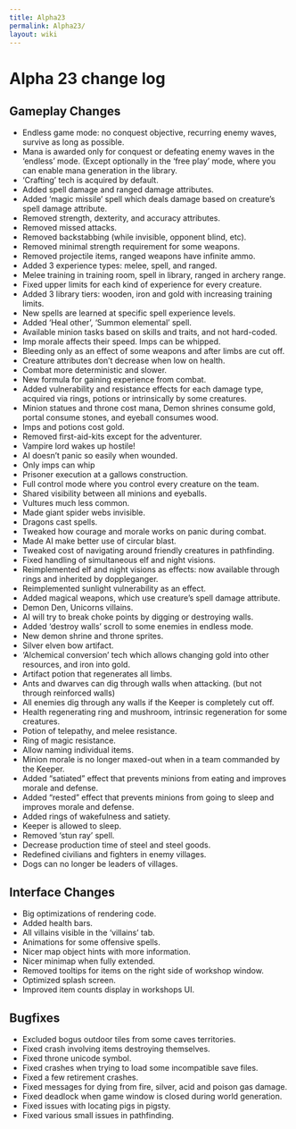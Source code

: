 ```yaml
---
title: Alpha23
permalink: Alpha23/
layout: wiki
---
```


Alpha 23 change log
===================

Gameplay Changes
----------------


-   Endless game mode: no conquest objective, recurring enemy waves,
    survive as long as possible.
-   Mana is awarded only for conquest or defeating enemy waves in the
    ‘endless’ mode. (Except optionally in the ‘free play’ mode, where
    you can enable mana generation in the library.
-   ‘Crafting’ tech is acquired by default.
-   Added spell damage and ranged damage attributes.
-   Added ‘magic missile’ spell which deals damage based on creature’s
    spell damage attribute.
-   Removed strength, dexterity, and accuracy attributes.
-   Removed missed attacks.
-   Removed backstabbing (while invisible, opponent blind, etc).
-   Removed minimal strength requirement for some weapons.
-   Removed projectile items, ranged weapons have infinite ammo.
-   Added 3 experience types: melee, spell, and ranged.
-   Melee training in training room, spell in library, ranged in archery
    range.
-   Fixed upper limits for each kind of experience for every creature.
-   Added 3 library tiers: wooden, iron and gold with increasing
    training limits.
-   New spells are learned at specific spell experience levels.
-   Added ‘Heal other’, ‘Summon elemental’ spell.
-   Available minion tasks based on skills and traits, and not
    hard-coded.
-   Imp morale affects their speed. Imps can be whipped.
-   Bleeding only as an effect of some weapons and after limbs are cut
    off.
-   Creature attributes don’t decrease when low on health.
-   Combat more deterministic and slower.
-   New formula for gaining experience from combat.
-   Added vulnerability and resistance effects for each damage type,
    acquired via rings, potions or intrinsically by some creatures.
-   Minion statues and throne cost mana, Demon shrines consume gold,
    portal consume stones, and eyeball consumes wood.
-   Imps and potions cost gold.
-   Removed first-aid-kits except for the adventurer.
-   Vampire lord wakes up hostile!
-   AI doesn’t panic so easily when wounded.
-   Only imps can whip
-   Prisoner execution at a gallows construction.
-   Full control mode where you control every creature on the team.
-   Shared visibility between all minions and eyeballs.
-   Vultures much less common.
-   Made giant spider webs invisible.
-   Dragons cast spells.
-   Tweaked how courage and morale works on panic during combat.
-   Made AI make better use of circular blast.
-   Tweaked cost of navigating around friendly creatures in pathfinding.
-   Fixed handling of simultaneous elf and night visions.
-   Reimplemented elf and night visions as effects: now available
    through rings and inherited by doppleganger.
-   Reimplemented sunlight vulnerability as an effect.
-   Added magical weapons, which use creature’s spell damage attribute.
-   Demon Den, Unicorns villains.
-   AI will try to break choke points by digging or destroying walls.
-   Added ‘destroy walls’ scroll to some enemies in endless mode.
-   New demon shrine and throne sprites.
-   Silver elven bow artifact.
-   ‘Alchemical conversion’ tech which allows changing gold into other
    resources, and iron into gold.
-   Artifact potion that regenerates all limbs.
-   Ants and dwarves can dig through walls when attacking. (but not
    through reinforced walls)
-   All enemies dig through any walls if the Keeper is completely cut
    off.
-   Health regenerating ring and mushroom, intrinsic regeneration for
    some creatures.
-   Potion of telepathy, and melee resistance.
-   Ring of magic resistance.
-   Allow naming individual items.
-   Minion morale is no longer maxed-out when in a team commanded by the
    Keeper.
-   Added “satiated” effect that prevents minions from eating and
    improves morale and defense.
-   Added “rested” effect that prevents minions from going to sleep and
    improves morale and defense.
-   Added rings of wakefulness and satiety.
-   Keeper is allowed to sleep.
-   Removed ‘stun ray’ spell.
-   Decrease production time of steel and steel goods.
-   Redefined civilians and fighters in enemy villages.
-   Dogs can no longer be leaders of villages.

Interface Changes
-----------------

-   Big optimizations of rendering code.
-   Added health bars.
-   All villains visible in the ‘villains’ tab.
-   Animations for some offensive spells.
-   Nicer map object hints with more information.
-   Nicer minimap when fully extended.
-   Removed tooltips for items on the right side of workshop window.
-   Optimized splash screen.
-   Improved item counts display in workshops UI.

Bugfixes
--------

-   Excluded bogus outdoor tiles from some caves territories.
-   Fixed crash involving items destroying themselves.
-   Fixed throne unicode symbol.
-   Fixed crashes when trying to load some incompatible save files.
-   Fixed a few retirement crashes.
-   Fixed messages for dying from fire, silver, acid and poison gas
    damage.
-   Fixed deadlock when game window is closed during world generation.
-   Fixed issues with locating pigs in pigsty.
-   Fixed various small issues in pathfinding.

